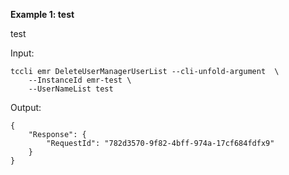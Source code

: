 **Example 1: test**

test

Input: 

```
tccli emr DeleteUserManagerUserList --cli-unfold-argument  \
    --InstanceId emr-test \
    --UserNameList test
```

Output: 
```
{
    "Response": {
        "RequestId": "782d3570-9f82-4bff-974a-17cf684fdfx9"
    }
}
```

